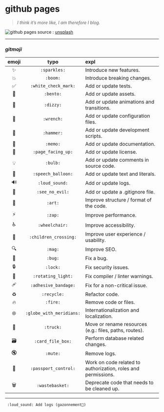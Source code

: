# github pages

> *I think it’s more like, I am therefore I blog.*

![github pages](https://images.unsplash.com/photo-1455390582262-044cdead277a "github pages")
source : [unsplash](https://unsplash.com)

---

### ___gitmoji___

| emoji | typo | expl |
|:-----:|:----:|:-----|
| ✨ | `:sparkles:`             | Introduce new features. |
| 💥 | `:boom:`                 | Introduce breaking changes. |
| ✅ | `:white_check_mark:`     | Add or update tests. |
| 🍱 | `:bento:`                | Add or update assets. |
| 💫 | `:dizzy:`                | Add or update animations and transitions. |
| 🔧 | `:wrench:`               | Add or update configuration files. |
| 🔨 | `:hammer:`               | Add or update development scripts. |
| 📝 | `:memo:`                 | Add or update documentation. |
| 📄 | `:page_facing_up:`       | Add or update license. |
| 💡 | `:bulb:`                  | Add or update comments in source code. |
| 💬 | `:speech_balloon:`       | Add or update text and literals. |
| 🔊 | `:loud_sound:`           | Add or update logs. |
| 🙈 | `:see_no_evil:`          | Add or update a .gitignore file. |
| 🎨 | `:art:`                  | Improve structure / format of the code. |
| ⚡️ | `:zap:`                  | Improve performance. |
| ♿️ | `:wheelchair:`           | Improve accessibility. |
| 🚸 | `:children_crossing:`    | Improve user experience / usability. |
| 🔍 | `:mag:`                  | Improve SEO. |
| 🐛 | `:bug:`                  | Fix a bug. |
| 🔒 | `:lock:`                 | Fix security issues. |
| 🚨 | `:rotating_light:`       | Fix compiler / linter warnings. |
| 🩹 | `:adhesive_bandage:`     | Fix for a non-critical issue. |
| ♻️ | `:recycle:`              | Refactor code. |
| 🔥 | `:fire:`                 | Remove code or files. |
| 🌐 | `:globe_with_meridians:` | Internationalization and localization. |
| 🚚 | `:truck:`                | Move or rename resources (e.g.: files, paths, routes). |
| 🗃 | `:card_file_box:`         | Perform database related changes. |
| 🔇 | `:mute:`                 | Remove logs. |
| 🛂 | `:passport_control:`     | Work on code related to authorization, roles and permissions. |
| 🗑 | `:wastebasket:`           | Deprecate code that needs to be cleaned up. |

---

     :loud_sound: Add logs (gazonnement🌱)





